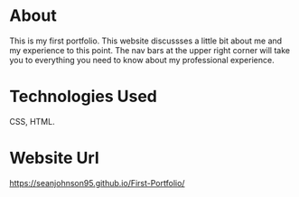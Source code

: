 # About
This is my first portfolio. This website discussses a little bit about me and my experience to this point. The nav bars at the upper right corner will take you to everything you need to know about my professional experience.
# Technologies Used
CSS,
HTML.


# Website Url
https://seanjohnson95.github.io/First-Portfolio/
